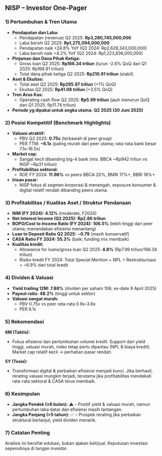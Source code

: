 ## NISP – Investor One-Pager

### 1) Pertumbuhan & Tren Utama
- **Pendapatan dan Laba:**  
  - Pendapatan (revenue) Q2 2025: **Rp3,280,745,000,000**  
  - Laba bersih Q2 2025: **Rp1,275,094,000,000**  
  - Pendapatan naik +24.8% YoY (Q2 2024: Rp2,628,343,000,000)  
  - Laba bersih naik +4.2% YoY (Q2 2024: Rp1,223,836,000,000)
- **Pinjaman dan Dana Pihak Ketiga:**  
  - Gross loan Q2 2025: **Rp166.34 triliun** (turun -2.6% QoQ dari Q1 2025: Rp168.91 triliun)  
  - Total dana pihak ketiga Q2 2025: **Rp210.91 triliun** (stabil)
- **Aset & Ekuitas:**  
  - Total aset Q2 2025: **Rp295.97 triliun** (+1% QoQ)  
  - Ekuitas Q2 2025: **Rp41.08 triliun** (+3.5% QoQ)
- **Tren Arus Kas:**  
  - Operating cash flow Q2 2025: **Rp5.99 triliun** (jauh menurun QoQ dari Q1 2025: Rp11.74 triliun)
- **Periode yg dipakai untuk angka utama:** **Q2 2025 (30 Juni 2025)**

### 2) Posisi Kompetitif (Benchmark Highlights)
- **Valuasi atraktif:**  
  - PBV Q2 2025: **0.75x** (terbawah di peer group)
  - PER TTM: **~6.1x** (paling murah dari peer utama; rata-rata bank besar 7.1x–16.5x)
- **Market cap:**  
  - Sangat kecil dibanding big-4 bank (mis. BBCA ~Rp942 triliun vs NISP ~Rp31 triliun)
- **Profitabilitas sektoral:**  
  - ROE FY 2024: **11.96%** vs peers BBCA 20%, BMRI 17%+, BBRI 18%+
- **Irisan pasar:**  
  - NISP fokus di segmen korporasi & menengah, exposure konsumer & digital relatif rendah dibanding peers utama.

### 3) Profitabilitas / Kualitas Aset / Struktur Pendanaan
- **NIM (FY 2024):** **4.12%** (moderate, F2024)
- **Net Interest Income (Q2 2025):** **Rp2.86 triliun**
- **BOPO/Cost to Income Ratio (FY 2024):** **106.5%** (lebih tinggi dari peer utama; menandakan efisiensi menantang)
- **Loan to Deposit Ratio Q2 2025:** ~**0.79** (masih konservatif)
- **CASA Ratio FY 2024:** **55.3%** (baik; funding mix membaik)
- **Kualitas kredit:**  
  - Allowance for loans/gross loan Q2 2025: **4.8%** (Rp7.99 triliun/166.34 triliun)
  - Risiko kredit FY 2024: Total Special Mention + NPL + Restrukturisasi = ~6.9% dari total kredit

### 4) Dividen & Valuasi
- **Yield trailing 12M:** **7.88%** (dividen per saham 106; ex-date 9 April 2025)
- **Payout ratio:** **48.2%** (tinggi untuk sektor)
- **Valuasi sangat murah:**  
  - PBV 0.75x vs peer rata-rata 0.9x–3.6x  
  - PER 6.1x

### 5) Rekomendasi
**6M (Taktis):**  
- Fokus efisiensi dan pertumbuhan volume kredit. Support dari yield tinggi, valuasi murah, risiko tetap perlu dipantau (NPL & biaya kredit). Market cap relatif kecil → perhatian pasar rendah.

**5Y (Tesis):**  
- Transformasi digital & perbaikan efisiensi menjadi kunci. Jika berhasil, rerating valuasi mungkin terjadi, terutama jika profitabilitas mendekati rata-rata sektoral & CASA terus membaik.

### 6) Kesimpulan
- **Jangka Pendek (≤6 bulan):** ⚠️ – Positif yield & valuasi murah, namun pertumbuhan laba datar dan efisiensi masih tantangan.
- **Jangka Panjang (>5 tahun):** ✅ – Prospek rerating jika perbaikan struktural berlanjut, yield dividen menarik.

### 7) Catatan Penting
Analisis ini bersifat edukasi, bukan ajakan beli/jual. Keputusan investasi sepenuhnya di tangan investor.